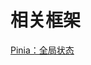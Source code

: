 # 相关框架
<p id="s5MgEGdS7JnSFCuTu3w9EJ">

[Pinia：全局状态](./Pinia%EF%BC%9A%E5%85%A8%E5%B1%80%E7%8A%B6%E6%80%81/index.md)

</p>


<p id="gHoFsmUt2Nz4MRAkBcuV9y">



</p>


